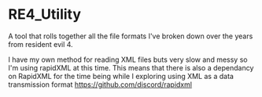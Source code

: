 # RE4_Utility
A tool that rolls together all the file formats I've broken down over the years from resident evil 4. 

I have my own method for reading XML files buts very slow and messy so I'm using rapidXML at this time.
This means that there is also a dependancy on RapidXML for the time being while I exploring using XML as a data transmission format
https://github.com/discord/rapidxml
